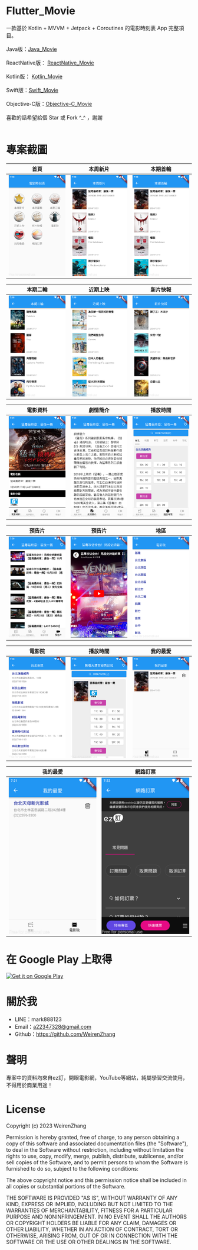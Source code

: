 # Flutter_Movie
一款基於 Kotlin + MVVM + Jetpack + Coroutines 的電影時刻表 App 完整項目。<br /><br />
Java版：[Java_Movie](https://github.com/WeirenZhang/Java_Movie)<br /><br />
ReactNative版： [ReactNative_Movie](https://github.com/WeirenZhang/ReactNative_Movie)<br /><br />
Kotlin版： [Kotlin_Movie](https://github.com/WeirenZhang/Kotlin_Movie)<br /><br />
Swift版：[Swift_Movie](https://github.com/WeirenZhang/Swift_Movie)<br /><br />
Objective-C版：[Objective-C_Movie](https://github.com/WeirenZhang/Objective-C_Movie)<br /><br />
喜歡的話希望給個 Star 或 Fork ^_^ ，謝謝<br /><br />

# 專案截圖

|首頁|本周新片|本期首輪|
|:---:|:---:|:---:|
|![](https://github.com/WeirenZhang/Flutter_Movie/blob/main/Screen/1.png)|![](https://github.com/WeirenZhang/Flutter_Movie/blob/main/Screen/2.png)|![](https://github.com/WeirenZhang/Flutter_Movie/blob/main/Screen/3.png)

|本期二輪|近期上映|新片快報|
|:---:|:---:|:---:|
|![](https://github.com/WeirenZhang/Flutter_Movie/blob/main/Screen/4.png)|![](https://github.com/WeirenZhang/Flutter_Movie/blob/main/Screen/5.png)|![](https://github.com/WeirenZhang/Flutter_Movie/blob/main/Screen/6.png)

|電影資料|劇情簡介|播放時間|
|:---:|:---:|:---:|
|![](https://github.com/WeirenZhang/Flutter_Movie/blob/main/Screen/7.png)|![](https://github.com/WeirenZhang/Flutter_Movie/blob/main/Screen/8.png)|![](https://github.com/WeirenZhang/Flutter_Movie/blob/main/Screen/9.png)

|預告片|預告片|地區|
|:---:|:---:|:---:|
|![](https://github.com/WeirenZhang/Flutter_Movie/blob/main/Screen/10.png)|![](https://github.com/WeirenZhang/Flutter_Movie/blob/main/Screen/11.png)|![](https://github.com/WeirenZhang/Flutter_Movie/blob/main/Screen/12.png)

|電影院|播放時間|我的最愛|
|:---:|:---:|:---:|
|![](https://github.com/WeirenZhang/Flutter_Movie/blob/main/Screen/13.png)|![](https://github.com/WeirenZhang/Flutter_Movie/blob/main/Screen/14.png)|![](https://github.com/WeirenZhang/Flutter_Movie/blob/main/Screen/15.png)

|我的最愛|網路訂票|
|:---:|:---:|
|![](https://github.com/WeirenZhang/Flutter_Movie/blob/main/Screen/16.png)|![](https://github.com/WeirenZhang/Flutter_Movie/blob/main/Screen/17.png)

# 在 Google Play 上取得
<a href="https://play.google.com/store/apps/details?id=com.weiren.zhang.movie_flutter" target="_blank">
    <img
        alt="Get it on Google Play"
        src="https://play.google.com/intl/en_us/badges/images/generic/en_badge_web_generic.png"
        width="330"
        height="128"
    />
</a>

# 關於我
  - LINE：mark888123
  - Email：a22347328@gmail.com
  - Github：https://github.com/WeirenZhang
  
# 聲明
  專案中的資料均來自ez訂，開眼電影網，YouTube等網站，純屬學習交流使用，不得用於商業用途！
  
# License 
 
Copyright (c) 2023 WeirenZhang

Permission is hereby granted, free of charge, to any person obtaining a copy
of this software and associated documentation files (the "Software"), to deal
in the Software without restriction, including without limitation the rights
to use, copy, modify, merge, publish, distribute, sublicense, and/or sell
copies of the Software, and to permit persons to whom the Software is
furnished to do so, subject to the following conditions:

The above copyright notice and this permission notice shall be included in all
copies or substantial portions of the Software.

THE SOFTWARE IS PROVIDED "AS IS", WITHOUT WARRANTY OF ANY KIND, EXPRESS OR
IMPLIED, INCLUDING BUT NOT LIMITED TO THE WARRANTIES OF MERCHANTABILITY,
FITNESS FOR A PARTICULAR PURPOSE AND NONINFRINGEMENT. IN NO EVENT SHALL THE
AUTHORS OR COPYRIGHT HOLDERS BE LIABLE FOR ANY CLAIM, DAMAGES OR OTHER
LIABILITY, WHETHER IN AN ACTION OF CONTRACT, TORT OR OTHERWISE, ARISING FROM,
OUT OF OR IN CONNECTION WITH THE SOFTWARE OR THE USE OR OTHER DEALINGS IN THE
SOFTWARE.

